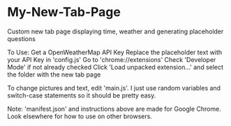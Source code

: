 # My-New-Tab-Page
Custom new tab page displaying time, weather and generating placeholder questions

To Use:
  Get a OpenWeatherMap API Key
  Replace the placeholder text with your API Key in 'config.js'
  Go to 'chrome://extensions'
  Check 'Developer Mode' if not already checked
  Click 'Load unpacked extension...' and select the folder with the new tab page
  
  To change pictures and text, edit 'main.js'. I just use random variables and switch-case statements so it should be pretty easy.
  
Note:
  'manifest.json' and instructions above are made for Google Chrome. Look elsewhere for how to use on other browsers.
